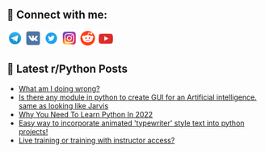 ## 🔎 Connect with me:
[<img src="https://github.com/bullbesh/bullbesh/blob/main/images/Telegram.png" width="32" height="32" />](https://t.me/bullbesh)
[<img src="https://github.com/bullbesh/bullbesh/blob/main/images/VK.png" width="32" height="32" />](https://vk.com/bullbesh)
[<img src="https://github.com/bullbesh/bullbesh/blob/main/images/Twitter.png" width="32" height="32" />](https://twitter.com/bullbesh1)
[<img src="https://github.com/bullbesh/bullbesh/blob/main/images/Instagram.png" width="32" height="32" />](https://www.instagram.com/bullbesh)
[<img src="https://github.com/bullbesh/bullbesh/blob/main/images/Reddit.png" width="32" height="32" />](https://www.reddit.com/user/bullbesh)
[<img src="https://github.com/bullbesh/bullbesh/blob/main/images/YouTube.png" width="32" height="32" />](https://www.youtube.com/channel/UCtfjRs6uzgq5mfm8S06WTcg)

## 📕 Latest r/Python Posts
<!-- BLOG-POST-LIST:START -->
- [What am I doing wrong?](https://www.reddit.com/r/Python/comments/xokvr9/what_am_i_doing_wrong/)
- [Is there any module in python to create GUI for an Artificial intelligence. same as looking like Jarvis](https://www.reddit.com/r/Python/comments/xokjql/is_there_any_module_in_python_to_create_gui_for/)
- [Why You Need To Learn Python In 2022](https://www.reddit.com/r/Python/comments/xok6rh/why_you_need_to_learn_python_in_2022/)
- [Easy way to incorporate animated &#39;typewriter&#39; style text into python projects!](https://www.reddit.com/r/Python/comments/xojzpe/easy_way_to_incorporate_animated_typewriter_style/)
- [Live training or training with instructor access?](https://www.reddit.com/r/Python/comments/xoj6l7/live_training_or_training_with_instructor_access/)
<!-- BLOG-POST-LIST:END -->
